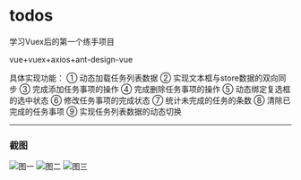 # todos

学习Vuex后的第一个练手项目

vue+vuex+axios+ant-design-vue

具体实现功能：
① 动态加载任务列表数据
② 实现文本框与store数据的双向同步
③ 完成添加任务事项的操作
④ 完成删除任务事项的操作
⑤ 动态绑定复选框的选中状态
⑥ 修改任务事项的完成状态
⑦ 统计未完成的任务的条数
⑧ 清除已完成的任务事项
⑨ 实现任务列表数据的动态切换

-----------------

### 截图

![图一](https://s1.ax1x.com/2020/03/29/GZSn3T.png)
![图二](https://s1.ax1x.com/2020/03/29/GZSZ40.png)
![图三](https://s1.ax1x.com/2020/03/29/GZSmCV.png)

